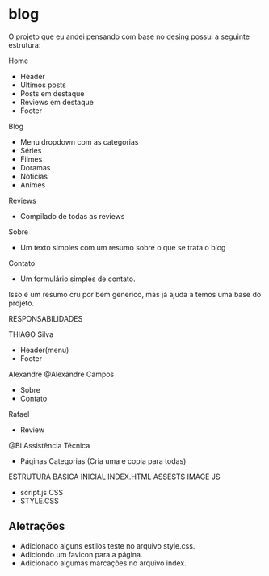 # blog
O projeto que eu andei pensando com base no desing possui a seguinte estrutura:

Home

- Header
- Ultimos posts
- Posts em destaque
- Reviews em destaque
- Footer

Blog

- Menu dropdown com as categorias
- Séries
- Filmes
- Doramas
- Noticias
- Animes

Reviews

- Compilado de todas as reviews

Sobre

- Um texto simples com um resumo sobre o que se trata o blog

Contato

- Um formulário simples de contato.

Isso é um resumo cru por bem generico, mas já ajuda a temos uma base do projeto.

RESPONSABILIDADES

THIAGO Silva
- Header(menu)
- Footer

Alexandre @Alexandre Campos 
- Sobre
- Contato

Rafael
- Review

@Bi Assistência Técnica 
- Páginas Categorias (Cria uma e copia para todas)


ESTRUTURA BASICA INICIAL
INDEX.HTML
ASSESTS
IMAGE
JS
- script.js
CSS
- STYLE.CSS

## Aletrações
- Adicionado alguns estilos teste no arquivo style.css.
- Adiciondo um favicon para a página.
- Adicionado algumas marcações no arquivo index.
   
  

